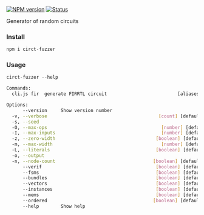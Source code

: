 [![NPM version](https://img.shields.io/npm/v/circt-fuzzer.svg)](https://www.npmjs.org/package/circt-fuzzer)
[![Status](https://github.com/drom/circt-fuzzer/workflows/Tests/badge.svg)](https://github.com/drom/circt-fuzzer/actions)

Generator of random circuits

### Install

```js
npm i circt-fuzzer
```

### Usage

```js
circt-fuzzer --help
```

```bash
Commands:
  cli.js fir  generate FIRRTL circuit                          [aliases: firrtl]

Options:
      --version     Show version number                                [boolean]
  -v, --verbose                                         [count] [default: false]
  -s, --seed                                                            [number]
  -O, --max-ops                                          [number] [default: 100]
  -I, --max-inputs                                       [number] [default: 100]
  -z, --zero-width                                     [boolean] [default: true]
  -m, --max-width                                        [number] [default: 250]
  -L, --literals                                       [boolean] [default: true]
  -o, --output                                                          [string]
  -n, --node-count                                    [boolean] [default: false]
      --verif                                          [boolean] [default: true]
      --fsms                                           [boolean] [default: true]
      --bundles                                        [boolean] [default: true]
      --vectors                                        [boolean] [default: true]
      --instances                                      [boolean] [default: true]
      --mems                                           [boolean] [default: true]
      --ordered                                       [boolean] [default: false]
      --help        Show help                                          [boolean]
```
